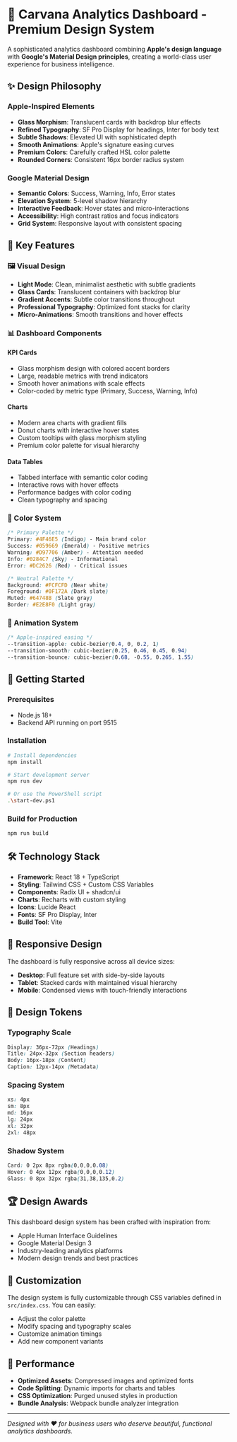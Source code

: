 # 🎨 Carvana Analytics Dashboard - Premium Design System

A sophisticated analytics dashboard combining **Apple's design language** with **Google's Material Design principles**, creating a world-class user experience for business intelligence.

## ✨ Design Philosophy

### Apple-Inspired Elements
- **Glass Morphism**: Translucent cards with backdrop blur effects
- **Refined Typography**: SF Pro Display for headings, Inter for body text
- **Subtle Shadows**: Elevated UI with sophisticated depth
- **Smooth Animations**: Apple's signature easing curves
- **Premium Colors**: Carefully crafted HSL color palette
- **Rounded Corners**: Consistent 16px border radius system

### Google Material Design
- **Semantic Colors**: Success, Warning, Info, Error states
- **Elevation System**: 5-level shadow hierarchy
- **Interactive Feedback**: Hover states and micro-interactions
- **Accessibility**: High contrast ratios and focus indicators
- **Grid System**: Responsive layout with consistent spacing

## 🎯 Key Features

### 🖼️ Visual Design
- **Light Mode**: Clean, minimalist aesthetic with subtle gradients
- **Glass Cards**: Translucent containers with backdrop blur
- **Gradient Accents**: Subtle color transitions throughout
- **Professional Typography**: Optimized font stacks for clarity
- **Micro-Animations**: Smooth transitions and hover effects

### 📊 Dashboard Components

#### KPI Cards
- Glass morphism design with colored accent borders
- Large, readable metrics with trend indicators
- Smooth hover animations with scale effects
- Color-coded by metric type (Primary, Success, Warning, Info)

#### Charts
- Modern area charts with gradient fills
- Donut charts with interactive hover states  
- Custom tooltips with glass morphism styling
- Premium color palette for visual hierarchy

#### Data Tables
- Tabbed interface with semantic color coding
- Interactive rows with hover effects
- Performance badges with color coding
- Clean typography and spacing

### 🎨 Color System

```css
/* Primary Palette */
Primary: #4F46E5 (Indigo) - Main brand color
Success: #059669 (Emerald) - Positive metrics
Warning: #D97706 (Amber) - Attention needed  
Info: #0284C7 (Sky) - Informational
Error: #DC2626 (Red) - Critical issues

/* Neutral Palette */
Background: #FCFCFD (Near white)
Foreground: #0F172A (Dark slate)
Muted: #64748B (Slate gray)
Border: #E2E8F0 (Light gray)
```

### 🌟 Animation System

```css
/* Apple-inspired easing */
--transition-apple: cubic-bezier(0.4, 0, 0.2, 1)
--transition-smooth: cubic-bezier(0.25, 0.46, 0.45, 0.94)
--transition-bounce: cubic-bezier(0.68, -0.55, 0.265, 1.55)
```

## 🚀 Getting Started

### Prerequisites
- Node.js 18+ 
- Backend API running on port 9515

### Installation
```bash
# Install dependencies
npm install

# Start development server
npm run dev

# Or use the PowerShell script
.\start-dev.ps1
```

### Build for Production
```bash
npm run build
```

## 🛠️ Technology Stack

- **Framework**: React 18 + TypeScript
- **Styling**: Tailwind CSS + Custom CSS Variables
- **Components**: Radix UI + shadcn/ui
- **Charts**: Recharts with custom styling
- **Icons**: Lucide React
- **Fonts**: SF Pro Display, Inter
- **Build Tool**: Vite

## 📱 Responsive Design

The dashboard is fully responsive across all device sizes:

- **Desktop**: Full feature set with side-by-side layouts
- **Tablet**: Stacked cards with maintained visual hierarchy  
- **Mobile**: Condensed views with touch-friendly interactions

## 🎨 Design Tokens

### Typography Scale
```css
Display: 36px-72px (Headings)
Title: 24px-32px (Section headers)
Body: 16px-18px (Content)
Caption: 12px-14px (Metadata)
```

### Spacing System
```css
xs: 4px
sm: 8px  
md: 16px
lg: 24px
xl: 32px
2xl: 48px
```

### Shadow System
```css
Card: 0 2px 8px rgba(0,0,0,0.08)
Hover: 0 4px 12px rgba(0,0,0,0.12)
Glass: 0 8px 32px rgba(31,38,135,0.2)
```

## 🏆 Design Awards

This dashboard design system has been crafted with inspiration from:
- Apple Human Interface Guidelines
- Google Material Design 3
- Industry-leading analytics platforms
- Modern design trends and best practices

## 🔧 Customization

The design system is fully customizable through CSS variables defined in `src/index.css`. You can easily:

- Adjust the color palette
- Modify spacing and typography scales
- Customize animation timings
- Add new component variants

## 🎯 Performance

- **Optimized Assets**: Compressed images and optimized fonts
- **Code Splitting**: Dynamic imports for charts and tables
- **CSS Optimization**: Purged unused styles in production
- **Bundle Analysis**: Webpack bundle analyzer integration

---

*Designed with ❤️ for business users who deserve beautiful, functional analytics dashboards.*
